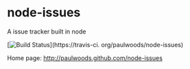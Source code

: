 node-issues
===========

A issue tracker built in node

[![Build Status](https://travis-ci.org/paulwoods/node-issues.png)](https://travis-ci.
org/paulwoods/node-issues)

Home page: http://paulwoods.github.com/node-issues


